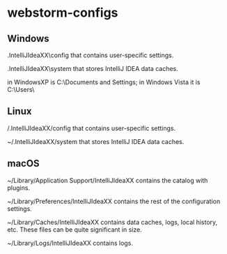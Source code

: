 # webstorm-configs

## Windows
<User home>.IntelliJIdeaXX\config that contains user-specific settings.

<User home>.IntelliJIdeaXX\system that stores IntelliJ IDEA data caches.

<User home> in WindowsXP is C:\Documents and Settings<User name>; in Windows Vista it is C:\Users<User name>\

## Linux
/.IntelliJIdeaXX/config that contains user-specific settings.

~/.IntelliJIdeaXX/system that stores IntelliJ IDEA data caches.

## macOS
~/Library/Application Support/IntelliJIdeaXX contains the catalog with plugins.

~/Library/Preferences/IntelliJIdeaXX contains the rest of the configuration settings.

~/Library/Caches/IntelliJIdeaXX contains data caches, logs, local history, etc. These files can be quite significant in size.

~/Library/Logs/IntelliJIdeaXX contains logs.
